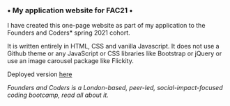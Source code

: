 ### • My application website for FAC21 • ###

I have created this one-page website as part of my application to the Founders and Coders* spring 2021 cohort.

It is written entirely in HTML, CSS and vanilla Javascript. It does not use a Github theme or any JavaScript or CSS libraries like Bootstrap or jQuery or use an image carousel package like Flickity.

Deployed version [here](https://sevdas.github.io/portfolio/)

*Founders and Coders is a London-based, peer-led, social-impact-focused coding bootcamp, read all about it.*
